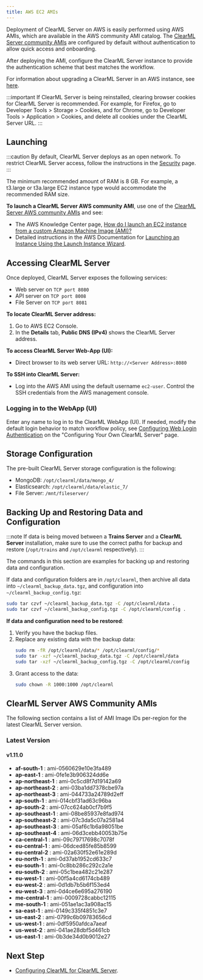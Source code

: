 ```yaml
---
title: AWS EC2 AMIs
---
```


Deployment of ClearML Server on AWS is easily performed using AWS AMIs, which are available in the AWS community AMI catalog.
The [ClearML Server community AMIs](#clearml-server-aws-community-amis) are configured by default without authentication
to allow quick access and onboarding.

After deploying the AMI, configure the ClearML Server instance to provide the authentication scheme that 
best matches the workflow.

For information about upgrading a ClearML Server in an AWS instance, see [here](upgrade_server_aws_ec2_ami.md).

:::important
If ClearML Server is being reinstalled, clearing browser cookies for ClearML Server is recommended. For example, 
for Firefox, go to Developer Tools > Storage > Cookies, and for Chrome, go to Developer Tools > Application > Cookies,
and delete all cookies under the ClearML Server URL.
:::

## Launching

:::caution
By default, ClearML Server deploys as an open network. To restrict ClearML Server access, follow the instructions 
in the [Security](clearml_server_security.md) page.
:::

The minimum recommended amount of RAM is 8 GB. For example, a t3.large or t3a.large EC2 instance type would accommodate the recommended RAM size.

**To launch a ClearML Server AWS community AMI**, use one of the [ClearML Server AWS community AMIs](#clearml-server-aws-community-amis) 
and see:

* The AWS Knowledge Center page, [How do I launch an EC2 instance from a custom Amazon Machine Image (AMI)?](https://aws.amazon.com/premiumsupport/knowledge-center/launch-instance-custom-ami/)
* Detailed instructions in the AWS Documentation for [Launching an Instance Using the Launch Instance Wizard](https://docs.aws.amazon.com/AWSEC2/latest/UserGuide/launching-instance.html).

## Accessing ClearML Server

Once deployed, ClearML Server exposes the following services:

* Web server on `TCP port 8080`
* API server on `TCP port 8008`
* File Server on `TCP port 8081`

**To locate ClearML Server address:**

1. Go to AWS EC2 Console.
1. In the **Details** tab, **Public DNS (IPv4)** shows the ClearML Server address.

**To access ClearML Server Web-App (UI):**

* Direct browser to its web server URL: `http://<Server Address>:8080`

**To SSH into ClearML Server:**

* Log into the AWS AMI using the default username `ec2-user`. Control the SSH credentials from the AWS management console.

### Logging in to the WebApp (UI)

Enter any name to log in to the ClearML WebApp (UI). If needed, modify the default login behavior to match workflow policy, 
see [Configuring Web Login Authentication](clearml_server_config.md#web-login-authentication) 
on the "Configuring Your Own ClearML Server" page.

## Storage Configuration

The pre-built ClearML Server storage configuration is the following:

* MongoDB: `/opt/clearml/data/mongo_4/`
* Elasticsearch: `/opt/clearml/data/elastic_7/`
* File Server: `/mnt/fileserver/`


## Backing Up and Restoring Data and Configuration

:::note
If data is being moved between a **Trains Server** and a **ClearML Server** installation, make sure to use the correct paths 
for backup and restore (`/opt/trains` and `/opt/clearml` respectively).
:::

The commands in this section are examples for backing up and restoring data and configuration.

If data and configuration folders are in `/opt/clearml`, then archive all data into `~/clearml_backup_data.tgz`, and 
configuration into `~/clearml_backup_config.tgz`:

```bash
sudo tar czvf ~/clearml_backup_data.tgz -C /opt/clearml/data .
sudo tar czvf ~/clearml_backup_config.tgz -C /opt/clearml/config .
```

**If data and configuration need to be restored**:

1. Verify you have the backup files.
1. Replace any existing data with the backup data:
   ```bash
   sudo rm -fR /opt/clearml/data/* /opt/clearml/config/*
   sudo tar -xzf ~/clearml_backup_data.tgz -C /opt/clearml/data
   sudo tar -xzf ~/clearml_backup_config.tgz -C /opt/clearml/config
   ```
1. Grant access to the data:
   ```bash
   sudo chown -R 1000:1000 /opt/clearml
   ```
        

## ClearML Server AWS Community AMIs

The following section contains a list of AMI Image IDs per-region for the latest ClearML Server version.



### Latest Version

#### v1.11.0

* **af-south-1** : ami-0560629e10e3fa489
* **ap-east-1** : ami-0fe1e3b906324dd6e
* **ap-northeast-1** : ami-0c5cd8f7d19142a69
* **ap-northeast-2** : ami-03ba1dd7378cbe97a
* **ap-northeast-3** : ami-044733a24789d2eff
* **ap-south-1** : ami-014cbf31ad63c96ba
* **ap-south-2** : ami-07cc624ab0cf7b9f5
* **ap-southeast-1** : ami-08be85937e8fad974
* **ap-southeast-2** : ami-07c3da5c07a2581a4
* **ap-southeast-3** : ami-05af6c1b6a98051be
* **ap-southeast-4** : ami-06d3cebb40053b75e
* **ca-central-1** : ami-09c79717698c7078f
* **eu-central-1** : ami-06dced85fe85b8599
* **eu-central-2** : ami-02a630f52e61e289d
* **eu-north-1** : ami-0d37ab1952cd633c7
* **eu-south-1** : ami-0c8bb286c292c2a1e
* **eu-south-2** : ami-05c1bea482c21e287
* **eu-west-1** : ami-00f5a4cd6174cb489
* **eu-west-2** : ami-0d1db7b5b6f153ed4
* **eu-west-3** : ami-0d4ce6e695a276190
* **me-central-1** : ami-0009728cabbc12115
* **me-south-1** : ami-051ae1ac3a908ac15
* **sa-east-1** : ami-0149c335f4851c3e7
* **us-east-2** : ami-0799c6b09783656cd
* **us-west-1** : ami-0df5950afdca7aeaf
* **us-west-2** : ami-041ae28dbf5d461cb
* **us-east-1** : ami-0b3de34d0b9012e27

## Next Step

* [Configuring ClearML for ClearML Server](clearml_config_for_clearml_server.md).
